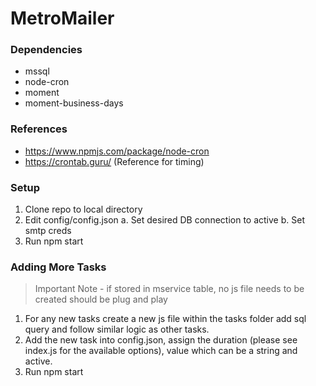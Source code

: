 # MetroMailer
### Dependencies
* mssql
* node-cron
* moment
* moment-business-days

### References
* https://www.npmjs.com/package/node-cron
* https://crontab.guru/ (Reference for timing)

### Setup
1. Clone repo to local directory 
2. Edit config/config.json
a. Set desired DB connection to active
b. Set smtp creds 
3. Run npm start


### Adding More Tasks
> Important Note - if stored in mservice table, no js file needs to be created should be plug and play
1. For any new tasks create a new js file within the tasks folder add sql query and follow similar logic as other tasks.
2. Add the new task into config.json, assign the duration (please see index.js for the available options), value which can be a string and active.
3. Run npm start 
